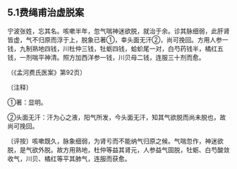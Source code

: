 ## 5.1费绳甫治虚脱案

宁波张姓，忘其名。咳嗽半年，忽气喘神迷欲脱，就治于余。诊其脉细弱，此肝肾皆虚，气不归原而浮于上，脱象已著①，幸头面无汗②，尚可挽回。方用人参一钱，九制熟地四钱，川杜仲三钱，牡蛎四钱，蛤蚧尾一对，白芍药钱半，橘红五钱，一剂喘平神清。照方加西洋参一钱，川贝母二钱，连服三十剂而愈。

（《孟河费氏医案》第92页）

〔注释〕

①著：显明。

②头面无汗：汗为心之液，阳气所发，今头面无汗，知其气欲脱而尚未脱也，故尚可挽回。

〔评按〕咳嗽既久，脉象细弱，为肾亏而不能纳气归原之候。气喘忽作，神迷欲脱，是气欲外脱。故方用熟地，杜仲等益其肾元，人参益气固脱，牡蛎、白芍酸敛收气，川贝、橘红等平其肺气，连服而获愈。
